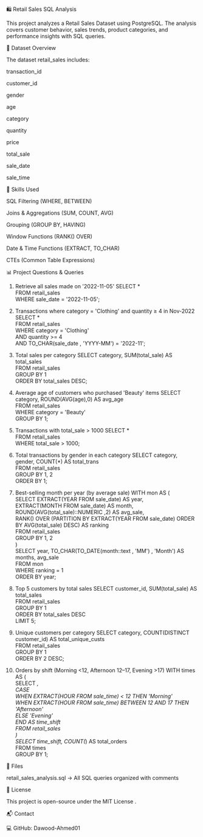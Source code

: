 🛍️ Retail Sales SQL Analysis

This project analyzes a Retail Sales Dataset using PostgreSQL. The analysis covers customer behavior, sales trends, product categories, and performance insights with SQL queries.

📁 Dataset Overview

The dataset retail_sales includes:

transaction_id

customer_id

gender

age

category

quantity

price

total_sale

sale_date

sale_time

🧠 Skills Used

SQL Filtering (WHERE, BETWEEN)

Joins & Aggregations (SUM, COUNT, AVG)

Grouping (GROUP BY, HAVING)

Window Functions (RANK() OVER)

Date & Time Functions (EXTRACT, TO_CHAR)

CTEs (Common Table Expressions)

📊 Project Questions & Queries
1. Retrieve all sales made on '2022-11-05'
SELECT *  
FROM retail_sales  
WHERE sale_date = '2022-11-05';

2. Transactions where category = 'Clothing' and quantity ≥ 4 in Nov-2022
SELECT *  
FROM retail_sales  
WHERE category = 'Clothing'  
  AND quantity >= 4  
  AND TO_CHAR(sale_date , 'YYYY-MM') = '2022-11';

3. Total sales per category
SELECT category, SUM(total_sale) AS total_sales  
FROM retail_sales  
GROUP BY 1  
ORDER BY total_sales DESC;

4. Average age of customers who purchased 'Beauty' items
SELECT category, ROUND(AVG(age),0) AS avg_age  
FROM retail_sales  
WHERE category = 'Beauty'  
GROUP BY 1;

5. Transactions with total_sale > 1000
SELECT *  
FROM retail_sales  
WHERE total_sale > 1000;

6. Total transactions by gender in each category
SELECT category, gender, COUNT(*) AS total_trans  
FROM retail_sales  
GROUP BY 1, 2  
ORDER BY 1;

7. Best-selling month per year (by average sale)
WITH mon AS (  
    SELECT EXTRACT(YEAR FROM sale_date) AS year,  
           EXTRACT(MONTH FROM sale_date) AS month,  
           ROUND(AVG(total_sale)::NUMERIC ,2) AS avg_sale,  
           RANK() OVER (PARTITION BY EXTRACT(YEAR FROM sale_date) ORDER BY AVG(total_sale) DESC) AS ranking  
    FROM retail_sales  
    GROUP BY 1, 2  
)  
SELECT year, TO_CHAR(TO_DATE(month::text , 'MM') , 'Month') AS months, avg_sale  
FROM mon  
WHERE ranking = 1  
ORDER BY year;

8. Top 5 customers by total sales
SELECT customer_id, SUM(total_sale) AS total_sales  
FROM retail_sales  
GROUP BY 1  
ORDER BY total_sales DESC  
LIMIT 5;

9. Unique customers per category
SELECT category, COUNT(DISTINCT customer_id) AS total_unique_custs  
FROM retail_sales  
GROUP BY 1  
ORDER BY 2 DESC;

10. Orders by shift (Morning <12, Afternoon 12–17, Evening >17)
WITH times AS (  
    SELECT *,  
           CASE   
               WHEN EXTRACT(HOUR FROM sale_time) < 12 THEN 'Morning'  
               WHEN EXTRACT(HOUR FROM sale_time) BETWEEN 12 AND 17 THEN 'Afternoon'  
               ELSE 'Evening'  
           END AS time_shift  
    FROM retail_sales  
)  
SELECT time_shift, COUNT(*) AS total_orders  
FROM times  
GROUP BY 1;

📂 Files

retail_sales_analysis.sql → All SQL queries organized with comments

📜 License

This project is open-source under the MIT License
.

📬 Contact

💻 GitHub: Dawood-Ahmed01
